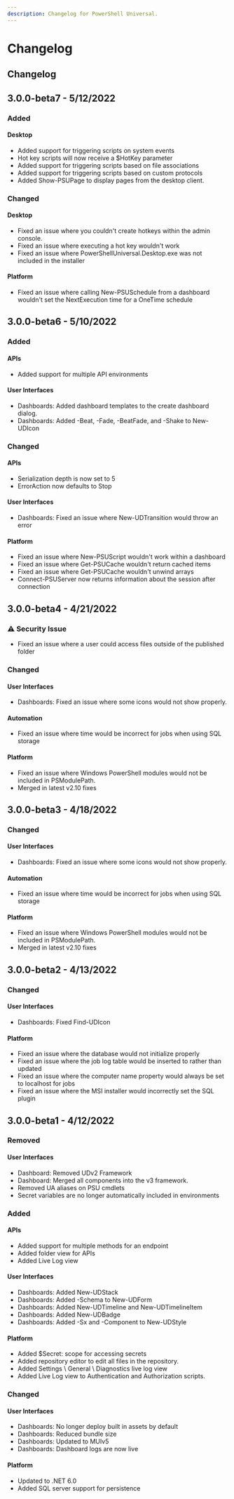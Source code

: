 ```yaml
---
description: Changelog for PowerShell Universal.
---
```


# Changelog

## Changelog

## 3.0.0-beta7 - 5/12/2022

### Added

#### Desktop

* Added support for triggering scripts on system events
* Hot key scripts will now receive a $HotKey parameter
* Added support for triggering scripts based on file associations
* Added support for triggering scripts based on custom protocols
* Added Show-PSUPage to display pages from the desktop client.

### Changed

#### Desktop

* Fixed an issue where you couldn't create hotkeys within the admin console.
* Fixed an issue where executing a hot key wouldn't work
* Fixed an issue where PowerShellUniversal.Desktop.exe was not included in the installer

#### Platform

* Fixed an issue where calling New-PSUSchedule from a dashboard wouldn't set the NextExecution time for a OneTime schedule

## 3.0.0-beta6 - 5/10/2022

### Added

#### APIs

* Added support for multiple API environments

#### User Interfaces

* Dashboards: Added dashboard templates to the create dashboard dialog.
* Dashboards: Added -Beat, -Fade, -BeatFade, and -Shake to New-UDIcon

### Changed

#### APIs

* Serialization depth is now set to 5
* ErrorAction now defaults to Stop

#### User Interfaces

* Dashboards: Fixed an issue where New-UDTransition would throw an error

#### Platform

* Fixed an issue where New-PSUScript wouldn't work within a dashboard
* Fixed an issue where Get-PSUCache wouldn't return cached items
* Fixed an issue where Get-PSUCache wouldn't unwind arrays
* Connect-PSUServer now returns information about the session after connection

## 3.0.0-beta4 - 4/21/2022

### ⚠️ Security Issue

* Fixed an issue where a user could access files outside of the published folder

### Changed

#### User Interfaces

* Dashboards: Fixed an issue where some icons would not show properly.

#### Automation

* Fixed an issue where time would be incorrect for jobs when using SQL storage

#### Platform

* Fixed an issue where Windows PowerShell modules would not be included in PSModulePath.
* Merged in latest v2.10 fixes

## 3.0.0-beta3 - 4/18/2022

### Changed

#### User Interfaces

* Dashboards: Fixed an issue where some icons would not show properly.

#### Automation

* Fixed an issue where time would be incorrect for jobs when using SQL storage

#### Platform

* Fixed an issue where Windows PowerShell modules would not be included in PSModulePath.
* Merged in latest v2.10 fixes

## 3.0.0-beta2 - 4/13/2022

### Changed

#### User Interfaces

* Dashboards: Fixed Find-UDIcon

#### Platform

* Fixed an issue where the database would not initialize properly
* Fixed an issue where the job log table would be inserted to rather than updated
* Fixed an issue where the computer name property would always be set to localhost for jobs
* Fixed an issue where the MSI installer would incorrectly set the SQL plugin

###

## 3.0.0-beta1 - 4/12/2022

### Removed

#### User Interfaces

* Dashboard: Removed UDv2 Framework
* Dashboard: Merged all components into the v3 framework.
* Removed UA aliases on PSU cmdlets
* Secret variables are no longer automatically included in environments

### Added

#### APIs

* Added support for multiple methods for an endpoint
* Added folder view for APIs
* Added Live Log view

#### User Interfaces

* Dashboards: Added New-UDStack
* Dashboards: Added -Schema to New-UDForm
* Dashboards: Added New-UDTimeline and New-UDTimelineItem
* Dashboards: Added New-UDBadge
* Dashboards: Added -Sx and -Component to New-UDStyle

#### Platform

* Added $Secret: scope for accessing secrets
* Added repository editor to edit all files in the repository.
* Added Settings \ General \ Diagnostics live log view
* Added Live Log view to Authentication and Authorization scripts.

### Changed

#### User Interfaces

* Dashboards: No longer deploy built in assets by default
* Dashboards: Reduced bundle size
* Dashboards: Updated to MUIv5
* Dashboards: Dashboard logs are now live

#### Platform

* Updated to .NET 6.0
* Added SQL server support for persistence
